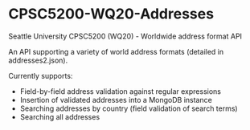 # CPSC5200-WQ20-Addresses
Seattle University CPSC5200 (WQ20) - Worldwide address format API

An API supporting a variety of world address formats (detailed in addresses2.json).

Currently supports:
- Field-by-field address validation against regular expressions
- Insertion of validated addresses into a MongoDB instance
- Searching addresses by country (field validation of search terms)
- Searching all addresses

